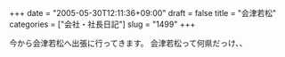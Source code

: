 +++
date = "2005-05-30T12:11:36+09:00"
draft = false
title = "会津若松"
categories = ["会社・社長日記"]
slug = "1499"
+++

今から会津若松へ出張に行ってきます。
会津若松って何県だっけ、、
